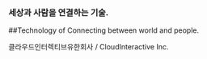 ### 세상과 사람을 연결하는 기술.
##Technology of Connecting between world and people.

클라우드인터렉티브유한회사 / CloudInteractive Inc.
